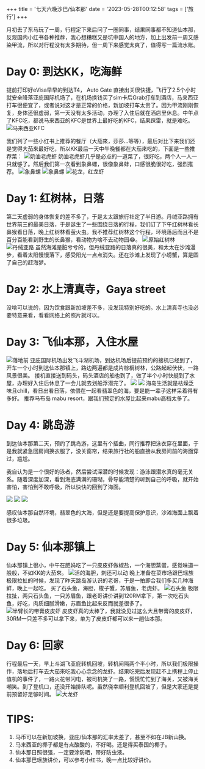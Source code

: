 +++
title = '七天六晚沙巴/仙本那'
date = '2023-05-28T00:12:58'
tags = ['旅行']
+++


月初去了东马玩了一周，行程定下来后问了一圈同事，结果同事都不知道仙本那，反观国内小红书各种推荐，我心想糟糕又是坑中国人的地方，加上出发前一周又感染甲流，所以对行程没有太多期待，但一周下来感觉太爽了，值得写一篇流水账。

# Day 0: 到达KK，吃海鲜
提前打印好eVisa早早的到达T4， Auto Gate 直接出关很快捷，飞行了2.5个小时就安全降落亚庇国际机场了，在机场换钱买了sim卡后Grab打车到酒店，马来西亚打车很便宜了，或者说对这才是正常的价格，新加坡打车太贵了。因为甲流刚刚恢复，身体还很虚弱，第一天没有太多活动，办理了入住后就在酒店里休息。中午点了KFC吃，都说马来西亚的KFC是世界上最好吃的KFC，结果踩雷，就是难吃。
![马来西亚KFC](/IMG_6192.jpg)

我们列了一些小红书上推荐的餐厅（大茄來，莎莎...等等），最后对比下来我们还是觉得大茄來最好吃，所以KK最后一天中午晚餐都在大茄來吃的，下面是一些推荐菜：
![奶油老虎虾](/IMG_6316.jpg)
奶油老虎虾几乎是必点的一道菜了，很好吃，两个人一人一只就够了。然后我们第一次看到象鼻螺，很像象鼻蚌，口感很脆很好吃，强烈推荐。
![象鼻螺](/IMG_6181.jpg) ![象鼻螺](/IMG_1738.jpg)
![花龙，红龙虾](/IMG_6180.jpg)

# Day 1: 红树林，日落
第二天虚弱的身体恢复的差不多了，于是太太跟旅行社定了半日游。丹绒亚路拥有世界前三的最美日落，于是诞生了一些围绕日落的行程，我们订了下午红树林看长鼻猴看日落，晚上红树林看萤火虫。我不推荐红树林这个行程，环境落后而且不是百分百能看到野生的长鼻猴，看动物为啥不去动物园😂。
![原始红树林](/IMG_6329.jpg)
![丹绒亚路](/2C9C4A02-D3B2-4C7F-BA3A-6389C3287D64-9615-0000078D53D6D4AE.JPG)
虽然海滩是脏兮兮的，但丹绒亚路的日落真的很美，和太太在沙滩漫步，看着太阳慢慢落下，感受阳光一点点消失。还在沙滩上发现了小螃蟹，算是圆了自己的赶海梦。

# Day 2: 水上清真寺，Gaya street
没啥可以说的，因为饮食跟新加坡差不多，没发现特别好吃的。水上清真寺也没必要特意来看，看看网络上的照片就可以。

# Day 3: 飞仙本那，入住水屋
![落地前](/IMG_6502.jpg)
亚庇国际机场出发飞斗湖机场，到达机场后提前预约的接机已经到了，开车一个小时到达仙本那镇上，路边两遍都是成片棕榈树林，公路起起伏伏，一路风景很美。
接机直接送到码头，码头酒店的船也到了，做了半个小时快艇到了水屋，办理好入住后休息了一会儿就去划船浮潜完了。
![](/IMG_6514.jpg)
![](/IMG_6624.jpg)
海岛生活就是枯燥乏味且chill，看日出看日落，依偎在一起看翡翠色的海，要是能一辈子这样呆着得有多好。
推荐马布岛 mabu resort，跟我们预定的水屋比起来mabu高档太多了。

# Day 4: 跳岛游
到达仙本那第二天，预约了跳岛游，这里有个插曲，同行推荐把泳衣穿在里面，于是我就紧急回房间换衣服了，没关窗帘，结果旅行社的船直接从我房间前的海面穿过，尴尬。

我自认为是一个很好的泳者，然后尝试深潜的时候发现：游泳跟潜水真的毫无关系。随着深度加深，看到海底满满的珊瑚，骨导能清楚的听到自己的呼吸，就开始害怕，害怕到不敢呼吸，所以快快的回到了海面。

![](/IMG_6588.jpg)
![](/91602a1c1fdf1c2b37f681ae8abdb961.JPG)
![](/1a947ae8e0b993dbe2bf1660c2cd6c8c.JPG)


感叹仙本那自然环境，翡翠色的大海，但是还是要提高保护意识，沙滩海面上飘着很多垃圾。

# Day 5: 仙本那镇上
仙本那镇上很小，中午在肥妈吃了一只皮皮虾做椒盐，一个海胆蒸蛋，感觉味道一般般，不如KK的大茄來。
![活的海胆，刺还可以动](/IMG_6679.jpg)
晚上准备在菜市场跟巴瑶族极限拉扯的时候，发现了昨天跳岛游认识的老哥，于是一拍即合我们多买几种海鲜，晚上一起吃。
买了石头鱼，海胆，梭子蟹，苏眉鱼，老虎虾。
![石头鱼](/IMG_6701.jpg)
极限拉扯，两只石头鱼，一只苏眉鱼，跟老哥讲价讲到120RM拿下，第一次吃石头鱼，好吃，肉质细腻滑嫩，苏眉鱼比起来反而就差很多了。
![半臂长的带膏皮皮虾](/IMG_6687.jpg)
皮皮虾真的太棒了，我就没见过这么大且带膏的皮皮虾，30RM一只差不多可以拿下来，单为了皮皮虾都可以来一趟仙本那。


# Day 6: 回家
行程最后一天，早上斗湖飞亚庇转机回坡，转机间隔两个半小时，所以我们极限操作，落地后打车去大茄來吃我心心念念的龙虾。结果吃完后发现赶不上携程上停止值机的事件了，一路火花带闪电，被司机笑了一路，慌慌忙忙到了海关，又被海关嘲笑。到了登机口，还没开始排队呢。虽然侥幸顺利登机回坡了，但是大家还是提前预留好足够时间。
![大龙虾](/IMG_6737.jpg)


# TIPS:
1. 马币可以在新加坡换，亚庇/仙本那的汇率太差了，甚至不如在JB新山换。
2. 马来西亚的椰子都是有点酸酸的，不好喝。还是得买泰国的椰子。
3. 仙本那日照很强，一定要涂防晒，带好防虫液。
4. 仙本那巴瑶族讲价，可以参考小红书，晚一点比较好讲价。

